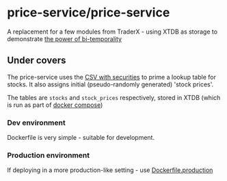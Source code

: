 # price-service/price-service

A replacement for a few modules from TraderX - using XTDB as storage to demonstrate [the power of bi-temporality](https://docs.xtdb.com/tutorials/financial-usecase/time-in-finance.html)

## Under covers

The price-service uses the [CSV with securities](resources/s-and-p-500-companies.csv) to prime a lookup table for stocks. It also assigns initial (pseudo-randomly generated) 'stock prices'.

The tables are `stocks` and `stock_prices` respectively, stored in XTDB (which is run as part of [docker compose](../docker-compose.yml#25))

### Dev environment

Dockerfile is very simple - suitable for development.

### Production environment

If deploying in a more production-like setting - use [Dockerfile.production](Dockerfile.production)
